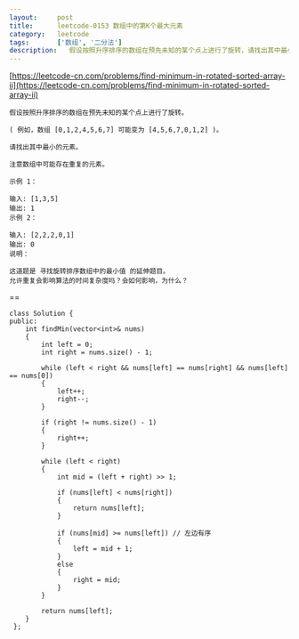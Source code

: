 ```yaml
---
layout:     post
title:      leetcode-0153 数组中的第K个最大元素
category:   leetcode
tags:       ['数组', '二分法']
description:   假设按照升序排序的数组在预先未知的某个点上进行了旋转，请找出其中最小的元素。
---
```


[https://leetcode-cn.com/problems/find-minimum-in-rotated-sorted-array-ii](https://leetcode-cn.com/problems/find-minimum-in-rotated-sorted-array-ii)

    假设按照升序排序的数组在预先未知的某个点上进行了旋转。
    
    ( 例如，数组 [0,1,2,4,5,6,7] 可能变为 [4,5,6,7,0,1,2] )。
    
    请找出其中最小的元素。
    
    注意数组中可能存在重复的元素。
    
    示例 1：
    
    输入: [1,3,5]
    输出: 1
    示例 2：
    
    输入: [2,2,2,0,1]
    输出: 0
    说明：
    
    这道题是 寻找旋转排序数组中的最小值 的延伸题目。
    允许重复会影响算法的时间复杂度吗？会如何影响，为什么？

==

    class Solution {
    public:
        int findMin(vector<int>& nums)
        {
            int left = 0;
            int right = nums.size() - 1;
            
            while (left < right && nums[left] == nums[right] && nums[left] == nums[0])
            {
                left++;
                right--;
            }
            
            if (right != nums.size() - 1)
            {
                right++;
            }
            
            while (left < right)
            {
                int mid = (left + right) >> 1;
                
                if (nums[left] < nums[right])
                {
                    return nums[left];
                }
                
                if (nums[mid] >= nums[left]) // 左边有序
                {
                    left = mid + 1;
                }
                else
                {
                    right = mid;
                }
            }
            
            return nums[left];
        }
     }; 